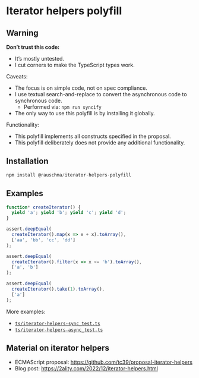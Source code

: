 # Iterator helpers polyfill

## Warning

**Don’t trust this code:**

* It’s mostly untested.
* I cut corners to make the TypeScript types work.

Caveats:

* The focus is on simple code, not on spec compliance.
* I use textual search-and-replace to convert the asynchronous code to synchronous code.
  * Performed via: `npm run syncify`
* The only way to use this polyfill is by installing it globally.

Functionality:

* This polyfill implements all constructs specified in the proposal.
* This polyfill deliberately does not provide any additional functionality.

## Installation

```js
npm install @rauschma/iterator-helpers-polyfill
```

## Examples

```js
function* createIterator() {
  yield 'a'; yield 'b'; yield 'c'; yield 'd';
}

assert.deepEqual(
  createIterator().map(x => x + x).toArray(),
  ['aa', 'bb', 'cc', 'dd']
);

assert.deepEqual(
  createIterator().filter(x => x <= 'b').toArray(),
  ['a', 'b']
);

assert.deepEqual(
  createIterator().take(1).toArray(),
  ['a']
);
```

More examples:

* [`ts/iterator-helpers-sync_test.ts`](https://github.com/rauschma/iterator-helpers-polyfill/blob/main/ts/iterator-helpers-sync_test.ts)
* [`ts/iterator-helpers-async_test.ts`](https://github.com/rauschma/iterator-helpers-polyfill/blob/main/ts/iterator-helpers-async_test.ts)

## Material on iterator helpers

* ECMAScript proposal: https://github.com/tc39/proposal-iterator-helpers
* Blog post: https://2ality.com/2022/12/iterator-helpers.html

